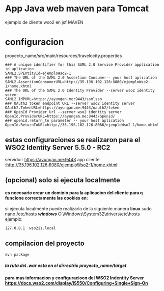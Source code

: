 # App Java web maven para Tomcat
ejemplo de cliente wso2  en jsf MAVEN
# configuracion
proyecto_name/src/main/resources/travelocity.properties
```
### A unique identifier for this SAML 2.0 Service Provider application id aplication
SAML2.SPEntityId=ejemploWso2-1
### The URL of the SAML 2.0 Assertion Consumer-- your host aplication 
SAML2.AssertionConsumerURL=http://35.196.102.126:8080/ejemploWso2-1/home.xhtml
### The URL of the SAML 2.0 Identity Provider --server wso2 identity server 
SAML2.IdPURL=https://ayungan.me:9443/samlsso
### OAuth2 token endpoint URL --server wso2 identity server
OAuth2.TokenURL=https://ayungan.me:9443/oauth2/token
### OpenId Provider Url --server wso2 identity server
OpenId.ProviderURL=https://ayungan.me:9443/openid/
### openid.return_to parameter -- your host aplication 
OpenId.ReturnToURL=http://35.196.102.126:8080/ejemploWso2-1/home.xhtml
```
## estas configuraciones se realizaron para el WSO2 Identity Server 5.5.0 - RC2
servidor: https://ayungan.me:9443
app cliente :http://35.196.102.126:8080/ejemploWso2-1/home.xhtml
## (opcional) solo si ejecuta localmente
#### es necesario crear un dominio para la aplicacion del cliente para q  funcione correctamente las cookies en: 
si ejecuta localmente puede realizarlo de la siguiente manera
**linux** sudo nano /etc/hosts 
***windows*** C:\Windows\System32\drivers\etc\hosts  
ejemplo: 
```
127.0.0.1  wso2is.local 
```
## compilacion del proyecto
```
mvn package
```
##### la ruta del .war esta en el dirrectrio proyecto_name/target
#### para mas informacion y configuracioon del WSO2 Indentity Server https://docs.wso2.com/display/IS550/Configuring+Single+Sign-On
